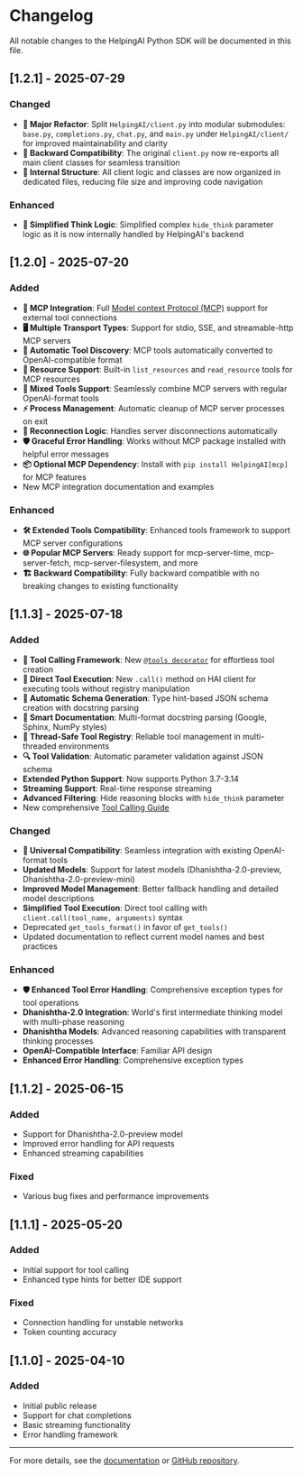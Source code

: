 # Changelog

All notable changes to the HelpingAI Python SDK will be documented in this file.

## [1.2.1] - 2025-07-29

### Changed
- **🧹 Major Refactor**: Split `HelpingAI/client.py` into modular submodules: `base.py`, `completions.py`, `chat.py`, and `main.py` under `HelpingAI/client/` for improved maintainability and clarity
- **🔄 Backward Compatibility**: The original `client.py` now re-exports all main client classes for seamless transition
- **🧩 Internal Structure**: All client logic and classes are now organized in dedicated files, reducing file size and improving code navigation

### Enhanced
- **🧠 Simplified Think Logic**: Simplified complex `hide_think` parameter logic as it is now internally handled by HelpingAI's backend

## [1.2.0] - 2025-07-20

### Added
- **🔌 MCP Integration**: Full [Model context Protocol (MCP)](docs/mcp_integration.md) support for external tool connections
- **🖥️ Multiple Transport Types**: Support for stdio, SSE, and streamable-http MCP servers
- **🔄 Automatic Tool Discovery**: MCP tools automatically converted to OpenAI-compatible format
- **📁 Resource Support**: Built-in `list_resources` and `read_resource` tools for MCP resources
- **🔀 Mixed Tools Support**: Seamlessly combine MCP servers with regular OpenAI-format tools
- **⚡ Process Management**: Automatic cleanup of MCP server processes on exit
- **🔁 Reconnection Logic**: Handles server disconnections automatically
- **🛡️ Graceful Error Handling**: Works without MCP package installed with helpful error messages
- **📦 Optional MCP Dependency**: Install with `pip install HelpingAI[mcp]` for MCP features
- New MCP integration documentation and examples

### Enhanced
- **🛠️ Extended Tools Compatibility**: Enhanced tools framework to support MCP server configurations
- **🌐 Popular MCP Servers**: Ready support for mcp-server-time, mcp-server-fetch, mcp-server-filesystem, and more
- **🏗️ Backward Compatibility**: Fully backward compatible with no breaking changes to existing functionality

## [1.1.3] - 2025-07-18

### Added
- **🔧 Tool Calling Framework**: New [`@tools decorator`](HelpingAI/tools/core.py:144) for effortless tool creation
- **🔄 Direct Tool Execution**: New `.call()` method on HAI client for executing tools without registry manipulation
- **🤖 Automatic Schema Generation**: Type hint-based JSON schema creation with docstring parsing
- **📝 Smart Documentation**: Multi-format docstring parsing (Google, Sphinx, NumPy styles)
- **🧠 Thread-Safe Tool Registry**: Reliable tool management in multi-threaded environments
- **🔍 Tool Validation**: Automatic parameter validation against JSON schema
- **Extended Python Support**: Now supports Python 3.7-3.14
- **Streaming Support**: Real-time response streaming
- **Advanced Filtering**: Hide reasoning blocks with `hide_think` parameter
- New comprehensive [Tool Calling Guide](docs/tool_calling.md)

### Changed
- **🔄 Universal Compatibility**: Seamless integration with existing OpenAI-format tools
- **Updated Models**: Support for latest models (Dhanishtha-2.0-preview, Dhanishtha-2.0-preview-mini)
- **Improved Model Management**: Better fallback handling and detailed model descriptions
- **Simplified Tool Execution**: Direct tool calling with `client.call(tool_name, arguments)` syntax
- Deprecated `get_tools_format()` in favor of `get_tools()`
- Updated documentation to reflect current model names and best practices

### Enhanced
- **🛡️ Enhanced Tool Error Handling**: Comprehensive exception types for tool operations
- **Dhanishtha-2.0 Integration**: World's first intermediate thinking model with multi-phase reasoning
- **Dhanishtha Models**: Advanced reasoning capabilities with transparent thinking processes
- **OpenAI-Compatible Interface**: Familiar API design
- **Enhanced Error Handling**: Comprehensive exception types

## [1.1.2] - 2025-06-15

### Added
- Support for Dhanishtha-2.0-preview model
- Improved error handling for API requests
- Enhanced streaming capabilities

### Fixed
- Various bug fixes and performance improvements

## [1.1.1] - 2025-05-20

### Added
- Initial support for tool calling
- Enhanced type hints for better IDE support

### Fixed
- Connection handling for unstable networks
- Token counting accuracy

## [1.1.0] - 2025-04-10

### Added
- Initial public release
- Support for chat completions
- Basic streaming functionality
- Error handling framework

---

For more details, see the [documentation](docs/) or [GitHub repository](https://github.com/HelpingAI/HelpingAI-python).